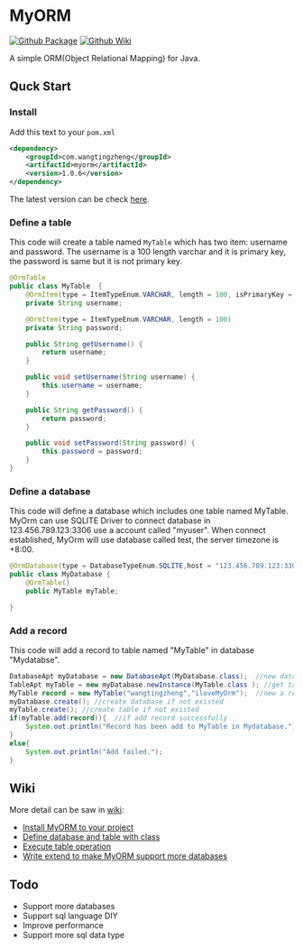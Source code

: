 # MyORM

[![Github Package](https://img.shields.io/badge/Github-Package-brightgreen)](https://github.com/WangTingZheng/MyORM/packages) [![Github Wiki](https://img.shields.io/badge/Github-Wiki-brightgreen)](https://github.com/WangTingZheng/MyORM/wiki)

A simple ORM(Object Relational Mapping) for Java.
## Quck Start
### Install
Add this text to your `pom.xml`
```xml
<dependency>
    <groupId>com.wangtingzheng</groupId>
    <artifactId>myorm</artifactId>
    <version>1.0.6</version>
</dependency>
```
The latest version can be check [here](https://github.com/WangTingZheng/MyORM/packages).
### Define a table
This code will create a table named `MyTable` which has two item: username and password. The username is a 100 length varchar and it is primary key, the password is same but it is not primary key.
```java
@OrmTable
public class MyTable  {
    @OrmItem(type = ItemTypeEnum.VARCHAR, length = 100, isPrimaryKey = true)
    private String username;

    @OrmItem(type = ItemTypeEnum.VARCHAR, length = 100)
    private String password;

    public String getUsername() {
        return username;
    }

    public void setUsername(String username) {
        this.username = username;
    }

    public String getPassword() {
        return password;
    }

    public void setPassword(String password) {
        this.password = password;
    }
}
```
### Define a database
This code will define a database which includes one table named MyTable. MyOrm can use SQLITE Driver to connect database in 123.456.789.123:3306 use a account called "myuser". When connect established, MyOrm will use database called test, the server timezone is +8:00.
```java
@OrmDatabase(type = DatabaseTypeEnum.SQLITE,host = "123.456.789.123:3306",username = "myuser",password = "mypassword",openDatabase = "test",serverTimezone = "+8:00")
public class MyDatabase {
    @OrmTable()
    public MyTable myTable;

}
```
### Add a record
This code will add a record to table named "MyTable" in database "Mydatabse".
```java
DatabaseApt myDatabase = new DatabaseApt(MyDatabase.class);  //new database annotation process tool
TableApt myTable = new myDatabase.newInstance(MyTable.class ); //get table annotation process tool
MyTable record = new MyTable("wangtingzheng","iloveMyOrm");  //new a record obejct
myDatabase.create(); //create database if not existed
myTable.create(); //create table if not existed
if(myTable.add(record)){  //if add record successfully
    System.out.println("Record has been add to MyTable in Mydatabase.");
}
else{
    System.out.println("Add failed."); 
}
```
## Wiki
More detail can be saw in [wiki](https://github.com/WangTingZheng/MyORM/wiki):
- [Install MyORM to your project](https://github.com/WangTingZheng/MyORM/wiki/Install)
- [Define database and table with class](https://github.com/WangTingZheng/MyORM/wiki/Define)
- [Execute table operation](https://github.com/WangTingZheng/MyORM/wiki/Operation)
- [Write extend to make MyORM support more databases](https://github.com/WangTingZheng/MyORM/wiki/Extend)

## Todo

- Support more databases
- Support sql language DIY
- Improve performance
- Support more sql data type